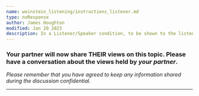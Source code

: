 ```yaml
---
name: weinstein_listening/instructions_listener.md
type: noResponse
author: James Houghton
modified: Jan 20 2023
description: In a Listener/Speaker condition, to be shown to the listener during discussion
---
```


### Your partner will now share THEIR views on this topic. Please have a conversation about the views held by _your partner_.

_Please remember that you have agreed to keep any information shared during the discussion confidential._

---

